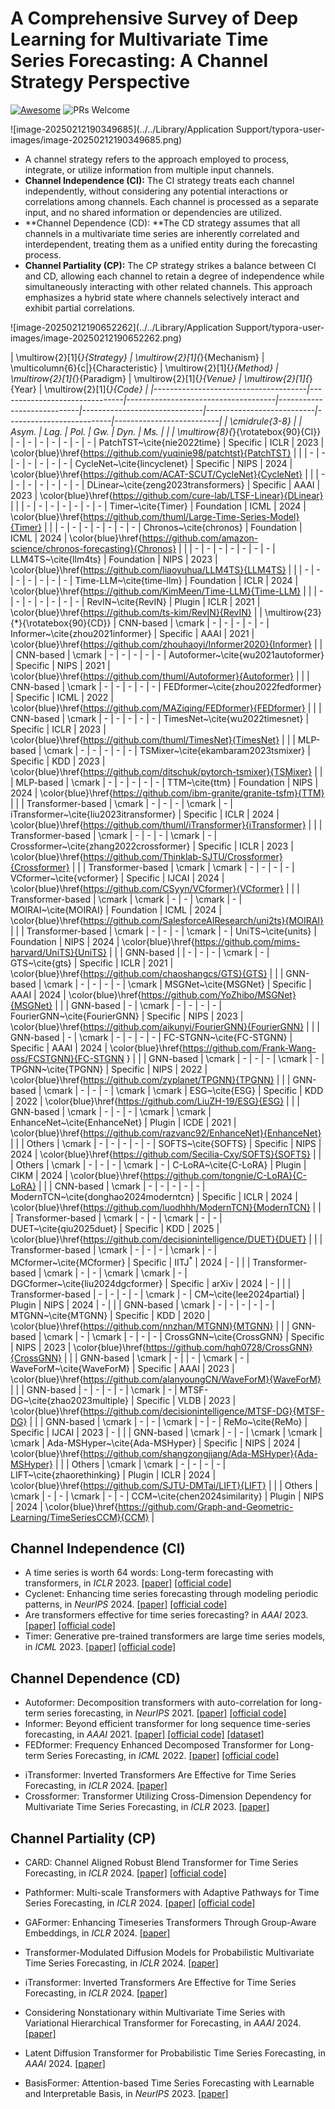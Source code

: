 # **A Comprehensive Survey of Deep Learning for Multivariate Time Series Forecasting: A Channel Strategy Perspective**

[![Awesome](https://awesome.re/badge.svg)](https://awesome.re) ![PRs Welcome](https://img.shields.io/badge/PRs-Welcome-green) 

![image-20250212190349685](../../Library/Application Support/typora-user-images/image-20250212190349685.png)

- A channel strategy refers to the approach employed to process, integrate, or utilize information from multiple input channels.
- **Channel Independence (CI):** The CI strategy treats each channel independently, without considering any potential interactions or correlations among channels. Each channel is processed as a separate input, and no shared information or dependencies are utilized.
- **Channel Dependence (CD): **The CD strategy assumes that all channels in a multivariate time series are inherently correlated and interdependent, treating them as a unified entity during the forecasting process.
- **Channel Partiality (CP):**  The CP strategy strikes a balance between CI and CD, allowing each channel to retain a degree of independence while simultaneously interacting with other related channels. This approach emphasizes a hybrid state where channels selectively interact and exhibit partial correlations.



![image-20250212190652262](../../Library/Application Support/typora-user-images/image-20250212190652262.png)



| \multirow{2}[1]{*}{Strategy}         | \multirow{2}[1]{*}{Mechanism} | \multicolumn{6}{c|}{Characteristic} | \multirow{2}[1]{*}{Method} | \multirow{2}[1]{*}{Paradigm} | \multirow{2}[1]{*}{Venue} | \multirow{2}[1]{*}{Year} | \multirow{2}[1]{*}{Code} |
|--------------------------------------|-------------------------------|-------------------------------------|----------------------------|------------------------------|---------------------------|--------------------------|--------------------------|
| \cmidrule{3-8}                       |                               | Asym.                               | Lag.                       | Pol.                         | Gw.                       | Dyn.                     | Ms.                      |                                         |
| \multirow{8}{*}{\rotatebox{90}{CI}}  | -                             | -                                   | -                          | -                            | -                         | -                        | -                        | PatchTST~\cite{nie2022time}             | Specific   | ICLR       | 2023 | \color{blue}\href{https://github.com/yuqinie98/patchtst}{PatchTST}                    |
|                                      | -                             | -                                   | -                          | -                            | -                         | -                        | -                        | CycleNet~\cite{lincyclenet}             | Specific   | NIPS       | 2024 | \color{blue}\href{https://github.com/ACAT-SCUT/CycleNet}{CycleNet}                    |
|                                      | -                             | -                                   | -                          | -                            | -                         | -                        | -                        | DLinear~\cite{zeng2023transformers}     | Specific   | AAAI       | 2023 | \color{blue}\href{https://github.com/cure-lab/LTSF-Linear}{DLinear}                   |
|                                      | -                             | -                                   | -                          | -                            | -                         | -                        | -                        | Timer~\cite{Timer}                      | Foundation | ICML       | 2024 | \color{blue}\href{https://github.com/thuml/Large-Time-Series-Model}{Timer}            |
|                                      | -                             | -                                   | -                          | -                            | -                         | -                        | -                        | Chronos~\cite{chronos}                  | Foundation | ICML       | 2024 | \color{blue}\href{https://github.com/amazon-science/chronos-forecasting}{Chronos}     |
|                                      | -                             | -                                   | -                          | -                            | -                         | -                        | -                        | LLM4TS~\cite{llm4ts}                    | Foundation | NIPS       | 2023 | \color{blue}\href{https://github.com/liaoyuhua/LLM4TS}{LLM4TS}                        |
|                                      | -                             | -                                   | -                          | -                            | -                         | -                        | -                        | Time-LLM~\cite{time-llm}                | Foundation | ICLR       | 2024 | \color{blue}\href{https://github.com/KimMeen/Time-LLM}{Time-LLM}                      |
|                                      | -                             | -                                   | -                          | -                            | -                         | -                        | -                        | RevIN~\cite{RevIN}                      | Plugin     | ICLR       | 2021 | \color{blue}\href{https://github.com/ts-kim/RevIN}{RevIN}                             |
| \multirow{23}{*}{\rotatebox{90}{CD}} | CNN-based                     | \cmark                              | -                          | -                            | -                         | -                        | -                        | Informer~\cite{zhou2021informer}        | Specific   | AAAI       | 2021 | \color{blue}\href{https://github.com/zhouhaoyi/Informer2020}{Informer}                |
|                                      | CNN-based                     | \cmark                              | -                          | -                            | -                         | -                        | -                        | Autoformer~\cite{wu2021autoformer}      | Specific   | NIPS       | 2021 | \color{blue}\href{https://github.com/thuml/Autoformer}{Autoformer}                    |
|                                      | CNN-based                     | \cmark                              | -                          | -                            | -                         | -                        | -                        | FEDformer~\cite{zhou2022fedformer}      | Specific   | ICML       | 2022 | \color{blue}\href{https://github.com/MAZiqing/FEDformer}{FEDformer}                   |
|                                      | CNN-based                     | \cmark                              | -                          | -                            | -                         | -                        | -                        | TimesNet~\cite{wu2022timesnet}          | Specific   | ICLR       | 2023 | \color{blue}\href{https://github.com/thuml/TimesNet}{TimesNet}                        |
|                                      | MLP-based                     | \cmark                              | -                          | -                            | -                         | -                        | -                        | TSMixer~\cite{ekambaram2023tsmixer}     | Specific   | KDD        | 2023 | \color{blue}\href{https://github.com/ditschuk/pytorch-tsmixer}{TSMixer}               |
|                                      | MLP-based                     | \cmark                              | -                          | -                            | -                         | -                        | -                        | TTM~\cite{ttm}                          | Foundation | NIPS       | 2024 | \color{blue}\href{https://github.com/ibm-granite/granite-tsfm}{TTM}                   |
|                                      | Transformer-based             | \cmark                              | -                          | -                            | -                         | \cmark                   | -                        | iTransformer~\cite{liu2023itransformer} | Specific   | ICLR       | 2024 | \color{blue}\href{https://github.com/thuml/iTransformer}{iTransformer}                |
|                                      | Transformer-based             | \cmark                              | -                          | -                            | -                         | \cmark                   | -                        | Crossformer~\cite{zhang2022crossformer} | Specific   | ICLR       | 2023 | \color{blue}\href{https://github.com/Thinklab-SJTU/Crossformer}{Crossformer}          |
|                                      | Transformer-based             | \cmark                              | \cmark                     | -                            | -                         | -                        | -                        | VCformer~\cite{vcformer}                | Specific   | IJCAI      | 2024 | \color{blue}\href{https://github.com/CSyyn/VCformer}{VCformer}                        |
|                                      | Transformer-based             | \cmark                              | \cmark                     | -                            | -                         | \cmark                   | -                        | MOIRAI~\cite{MOIRAI}                    | Foundation | ICML       | 2024 | \color{blue}\href{https://github.com/SalesforceAIResearch/uni2ts}{MOIRAI}             |
|                                      | Transformer-based             | \cmark                              | -                          | -                            | -                         | \cmark                   | -                        | UniTS~\cite{units}                      | Foundation | NIPS       | 2024 | \color{blue}\href{https://github.com/mims-harvard/UniTS}{UniTS}                       |
|                                      | GNN-based                     |                                     | -                          | -                            | -                         | \cmark                   | -                        | GTS~\cite{gts}                          | Specific   | ICLR       | 2021 | \color{blue}\href{https://github.com/chaoshangcs/GTS}{GTS}                            |
|                                      | GNN-based                     | \cmark                              | -                          | -                            | -                         | -                        | \cmark                   | MSGNet~\cite{MSGNet}                    | Specific   | AAAI       | 2024 | \color{blue}\href{https://github.com/YoZhibo/MSGNet}{MSGNet}                          |
|                                      | GNN-based                     | -                                   | \cmark                     | -                            | -                         | -                        | -                        | FourierGNN~\cite{FourierGNN}            | Specific   | NIPS       | 2023 | \color{blue}\href{https://github.com/aikunyi/FourierGNN}{FourierGNN}                  |
|                                      | GNN-based                     | -                                   | \cmark                     | -                            | -                         | -                        | -                        | FC-STGNN~\cite{FC-STGNN}                | Specific   | AAAI       | 2024 | \color{blue}\href{https://github.com/Frank-Wang-oss/FCSTGNN}{FC-STGNN }               |
|                                      | GNN-based                     | \cmark                              | -                          | -                            | -                         | \cmark                   | -                        | TPGNN~\cite{TPGNN}                      | Specific   | NIPS       | 2022 | \color{blue}\href{https://github.com/zyplanet/TPGNN}{TPGNN}                           |
|                                      | GNN-based                     | \cmark                              | -                          | -                            | -                         | \cmark                   | \cmark                   | ESG~\cite{ESG}                          | Specific   | KDD        | 2022 | \color{blue}\href{https://github.com/LiuZH-19/ESG}{ESG}                               |
|                                      | GNN-based                     | \cmark                              | -                          | -                            | -                         | \cmark                   | \cmark                   | EnhanceNet~\cite{EnhanceNet}            | Plugin     | ICDE       | 2021 | \color{blue}\href{https://github.com/razvanc92/EnhanceNet}{EnhanceNet}                |
|                                      | Others                        | \cmark                              | -                          | -                            | -                         | -                        | -                        | SOFTS~\cite{SOFTS}                      | Specific   | NIPS       | 2024 | \color{blue}\href{https://github.com/Secilia-Cxy/SOFTS}{SOFTS}                        |
|                                      | Others                        | \cmark                              | -                          | -                            | -                         | \cmark                   | -                        | C-LoRA~\cite{C-LoRA}                    | Plugin     | CIKM       | 2024 | \color{blue}\href{https://github.com/tongnie/C-LoRA}{C-LoRA}                          |
|                                      | CNN-based                     | \cmark                              | -                          | -                            | -                         | -                        | -                        | ModernTCN~\cite{donghao2024moderntcn}   | Specific   | ICLR       | 2024 | \color{blue}\href{https://github.com/luodhhh/ModernTCN}{ModernTCN}                    |
|                                      | Transformer-based             | \cmark                              | -                          | -                            | \cmark                    | -                        | -                        | DUET~\cite{qiu2025duet}                 | Specific   | KDD        | 2025 | \color{blue}\href{https://github.com/decisionintelligence/DUET}{DUET}                 |
|                                      | Transformer-based             | \cmark                              | -                          | -                            | -                         | \cmark                   | -                        | MCformer~\cite{MCformer}                | Specific   | IITJ$^{*}$ | 2024 | -                                                                                     |
|                                      | Transformer-based             | \cmark                              | -                          | -                            | \cmark                    | \cmark                   | -                        | DGCformer~\cite{liu2024dgcformer}       | Specific   | arXiv      | 2024 | -                                                                                     |
|                                      | Transformer-based             | -                                   | -                          | -                            | -                         | \cmark                   | -                        | CM~\cite{lee2024partial}                | Plugin     | NIPS       | 2024 | -                                                                                     |
|                                      | GNN-based                     | \cmark                              | -                          | -                            | -                         | -                        | -                        | MTGNN~\cite{MTGNN}                      | Specific   | KDD        | 2020 | \color{blue}\href{https://github.com/nnzhan/MTGNN}{MTGNN}                             |
|                                      | GNN-based                     | \cmark                              | -                          | \cmark                       | -                         | -                        | -                        | CrossGNN~\cite{CrossGNN}                | Specific   | NIPS       | 2023 | \color{blue}\href{https://github.com/hqh0728/CrossGNN}{CrossGNN}                      |
|                                      | GNN-based                     | \cmark                              | -                          |                              | -                         | \cmark                   | -                        | WaveForM~\cite{WaveForM}                | Specific   | AAAI       | 2023 | \color{blue}\href{https://github.com/alanyoungCN/WaveForM}{WaveForM}                  |
|                                      | GNN-based                     | -                                   | -                          | -                            | -                         | \cmark                   | -                        | MTSF-DG~\cite{zhao2023multiple}         | Specific   | VLDB       | 2023 | \color{blue}\href{https://github.com/decisionintelligence/MTSF-DG}{MTSF-DG}           |
|                                      | GNN-based                     | \cmark                              | -                          | -                            | \cmark                    | -                        | -                        | ReMo~\cite{ReMo}                        | Specific   | IJCAI      | 2023 | -                                                                                     |
|                                      | GNN-based                     | \cmark                              | -                          | -                            | \cmark                    | \cmark                   | \cmark                   | Ada-MSHyper~\cite{Ada-MSHyper}          | Specific   | NIPS       | 2024 | \color{blue}\href{https://github.com/shangzongjiang/Ada-MSHyper}{Ada-MSHyper}         |
|                                      | Others                        | \cmark                              | \cmark                     | -                            | -                         | -                        | -                        | LIFT~\cite{zhaorethinking}              | Plugin     | ICLR       | 2024 | \color{blue}\href{https://github.com/SJTU-DMTai/LIFT}{LIFT}                           |
|                                      | Others                        | \cmark                              | -                          | -                            | \cmark                    | -                        | -                        | CCM~\cite{chen2024similarity}           | Plugin     | NIPS       | 2024 | \color{blue}\href{https://github.com/Graph-and-Geometric-Learning/TimeSeriesCCM}{CCM} |



## Channel Independence (CI)

* A time series is worth 64 words: Long-term forecasting with transformers, in *ICLR* 2023. [\[paper\]](https://arxiv.org/abs/2211.14730) [\[official code\]](https://github.com/yuqinie98/patchtst)
* Cyclenet: Enhancing time series forecasting through modeling periodic patterns, in *NeurIPS* 2024. [\[paper\]](https://arxiv.org/pdf/2409.18479) [\[official code\]](https://github.com/ACAT-SCUT/CycleNet)
* Are transformers effective for time series forecasting? in *AAAI* 2023. [\[paper\]](https://arxiv.org/pdf/2205.13504) [\[official code\]](https://github.com/cure-lab/LTSF-Linear)
* Timer: Generative pre-trained transformers are large time series models, in *ICML* 2023. [\[paper\]](https://arxiv.org/pdf/2205.13504) [\[official code\]](https://github.com/cure-lab/LTSF-Linear)

## Channel Dependence (CD)

* Autoformer: Decomposition transformers with auto-correlation for long-term series forecasting, in *NeurIPS* 2021. [\[paper\]](https://proceedings.neurips.cc/paper/2021/hash/bcc0d400288793e8bdcd7c19a8ac0c2b-Abstract.html) [\[official code\]](https://github.com/thuml/autoformer)
* Informer: Beyond efficient transformer for long sequence time-series forecasting, in *AAAI* 2021. [\[paper\]](https://www.aaai.org/AAAI21Papers/AAAI-7346.ZhouHaoyi.pdf) [\[official code\]](https://github.com/zhouhaoyi/Informer2020) [\[dataset\]](https://github.com/zhouhaoyi/ETDataset) 
* FEDformer: Frequency Enhanced Decomposed Transformer for Long-term Series Forecasting, in *ICML* 2022. [\[paper\]](https://arxiv.org/abs/2201.12740) [\[official code\]](https://github.com/MAZiqing/FEDformer)

- iTransformer: Inverted Transformers Are Effective for Time Series Forecasting, in *ICLR* 2024. [\[paper\]](https://openreview.net/forum?id=JePfAI8fah)
- Crossformer: Transformer Utilizing Cross-Dimension Dependency for Multivariate Time Series Forecasting, in *ICLR* 2023. [\[paper\]](https://openreview.net/forum?id=vSVLM2j9eie)



## Channel Partiality (CP)

* CARD: Channel Aligned Robust Blend Transformer for Time Series Forecasting, in *ICLR* 2024. [\[paper\]](https://openreview.net/forum?id=MJksrOhurE) [\[official code\]](https://github.com/wxie9/card)

* Pathformer: Multi-scale Transformers with Adaptive Pathways for Time Series Forecasting, in *ICLR* 2024. [\[paper\]](https://openreview.net/forum?id=lJkOCMP2aW) [\[official code\]](https://github.com/decisionintelligence/pathformer)

* GAFormer: Enhancing Timeseries Transformers Through Group-Aware Embeddings, in *ICLR* 2024. [\[paper\]](https://openreview.net/forum?id=c56TWtYp0W) 

* Transformer-Modulated Diffusion Models for Probabilistic Multivariate Time Series Forecasting, in *ICLR* 2024. [\[paper\]](https://openreview.net/forum?id=qae04YACHs)

* iTransformer: Inverted Transformers Are Effective for Time Series Forecasting, in *ICLR* 2024. [\[paper\]](https://openreview.net/forum?id=JePfAI8fah)

* Considering Nonstationary within Multivariate Time Series with Variational Hierarchical Transformer for Forecasting, in *AAAI* 2024. [\[paper\]]()

* Latent Diffusion Transformer for Probabilistic Time Series Forecasting, in *AAAI* 2024. [\[paper\]]()

* BasisFormer: Attention-based Time Series Forecasting with Learnable and Interpretable Basis, in *NeurIPS* 2023.  [\[paper\]](https://neurips.cc/virtual/2023/poster/69976)

  

